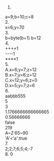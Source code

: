 1.  
a=9;b=10;c=8   
2.   
x=6;y=70   
3.   
b=byte(b+1) b=12  
4.   
++++1  
----1   
****1   
5.   
A.x=6;y=7;z=12   
B.x=7;y=6;z=12   
C.x=12;y=6;z=0   
D.x=5;y=7;z=6   
6.   
aabbb555   
5   
3   
1.1766666666666665   
0.56666666   
false   
219   
A~Z:65~90   
'A'<'a':true  
7.   
2;2;7;6;5;4;-7   
8. 0  
